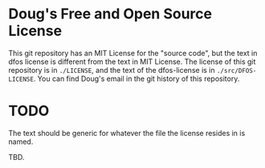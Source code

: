 # Doug's Free and Open Source License
This git repository has an MIT License for the "source code", but the text in dfos license is different from the text in MIT License.
The license of this git repository is  in `./LICENSE`, and the text of the dfos-license is in `./src/DFOS-LICENSE`.
You can find Doug's email in the git history of this repository.

# TODO
The text should be generic for whatever the file the license resides in is named.

TBD.
